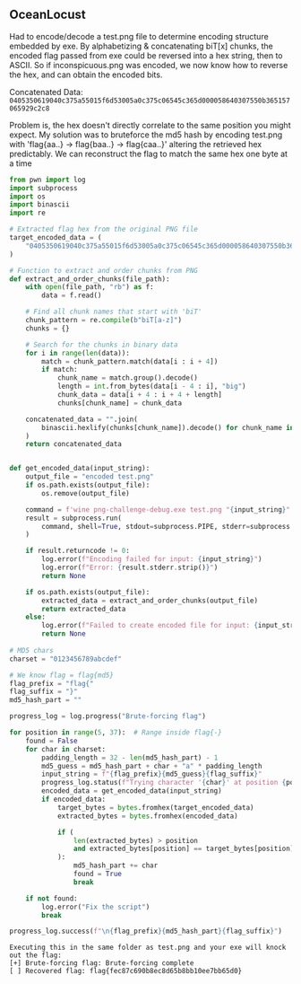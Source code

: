 ## OceanLocust
Had to encode/decode a test.png file to determine encoding structure embedded by exe. By alphabetizing & concatenating biT[x] chunks, the encoded flag passed from exe could be reversed into a hex string, then to ASCII. So if inconspicuous.png was encoded, we now know how to reverse the hex, and can obtain the encoded bits.

Concatenated Data: `0405350619040c375a55015f6d53005a0c375c06545c365d000058640307550b365157065929c2c8`

Problem is, the hex doesn't directly correlate to the same position you might expect. My solution was to bruteforce the md5 hash by encoding test.png with 'flag{aa..} -> flag{baa..} -> flag{caa..}' altering the retrieved hex predictably. We can reconstruct the flag to match the same hex one byte at a time
```python
from pwn import log
import subprocess
import os
import binascii
import re

# Extracted flag hex from the original PNG file
target_encoded_data = (
    "0405350619040c375a55015f6d53005a0c375c06545c365d000058640307550b365157065929c2c8"
)

# Function to extract and order chunks from PNG
def extract_and_order_chunks(file_path):
    with open(file_path, "rb") as f:
        data = f.read()

    # Find all chunk names that start with 'biT'
    chunk_pattern = re.compile(b"biT[a-z]")
    chunks = {}

    # Search for the chunks in binary data
    for i in range(len(data)):
        match = chunk_pattern.match(data[i : i + 4])
        if match:
            chunk_name = match.group().decode()
            length = int.from_bytes(data[i - 4 : i], "big")
            chunk_data = data[i + 4 : i + 4 + length]
            chunks[chunk_name] = chunk_data

    concatenated_data = "".join(
        binascii.hexlify(chunks[chunk_name]).decode() for chunk_name in sorted(chunks)
    )
    return concatenated_data


def get_encoded_data(input_string):
    output_file = "encoded test.png"
    if os.path.exists(output_file):
        os.remove(output_file)

    command = f'wine png-challenge-debug.exe test.png "{input_string}"'
    result = subprocess.run(
        command, shell=True, stdout=subprocess.PIPE, stderr=subprocess.PIPE, text=True
    )

    if result.returncode != 0:
        log.error(f"Encoding failed for input: {input_string}")
        log.error(f"Error: {result.stderr.strip()}")
        return None

    if os.path.exists(output_file):
        extracted_data = extract_and_order_chunks(output_file)
        return extracted_data
    else:
        log.error(f"Failed to create encoded file for input: {input_string}")
        return None
        
# MD5 chars
charset = "0123456789abcdef"

# We know flag = flag{md5}
flag_prefix = "flag{"
flag_suffix = "}"
md5_hash_part = ""

progress_log = log.progress("Brute-forcing flag")

for position in range(5, 37):  # Range inside flag{-}
    found = False
    for char in charset:
        padding_length = 32 - len(md5_hash_part) - 1
        md5_guess = md5_hash_part + char + "a" * padding_length
        input_string = f"{flag_prefix}{md5_guess}{flag_suffix}"
        progress_log.status(f"Trying character '{char}' at position {position}")
        encoded_data = get_encoded_data(input_string)
        if encoded_data:
            target_bytes = bytes.fromhex(target_encoded_data)
            extracted_bytes = bytes.fromhex(encoded_data)

            if (
                len(extracted_bytes) > position
                and extracted_bytes[position] == target_bytes[position]
            ):
                md5_hash_part += char
                found = True
                break

    if not found:
        log.error("Fix the script")
        break

progress_log.success(f"\n{flag_prefix}{md5_hash_part}{flag_suffix}")
```
```
Executing this in the same folder as test.png and your exe will knock out the flag:
[+] Brute-forcing flag: Brute-forcing complete
[ ] Recovered flag: flag{fec87c690b8ec8d65b8bb10ee7bb65d0}
```
